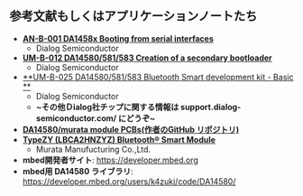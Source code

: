 ## 参考文献もしくはアプリケーションノートたち
* [**AN-B-001 DA1458x
    Booting from serial interfaces**][0.3.1]
    * Dialog Semiconductor
* [**UM-B-012 DA14580/581/583
    Creation of a secondary bootloader**][0.3.2]
    * Dialog Semiconductor
* [**UM-B-025 DA14580/581/583
    Bluetooth Smart development kit - Basic **][0.3.3]
    * Dialog Semiconductor
    * **~その他Ｄialog社チップに関する情報は support.dialog-semiconductor.com/ にどうぞ~**
* [**DA14580/murata module PCBs(作者のGitHub リポジトリ)**][0.3.4]
* [**TypeZY (LBCA2HNZYZ) Bluetooth® Smart Module**][0.3.5]
    * Murata Manufucturing Co.,Ltd.
* **mbed開発者サイト**: https://developer.mbed.org
* **mbed用 DA14580 ライブラリ**:
https://developer.mbed.org/users/k4zuki/code/DA14580/

[0.3.1]: http://support.dialog-semiconductor.com/resource/b-001-da14580-booting-serial-interfaces
[0.3.2]: http://support.dialog-semiconductor.com/resource/um-b-012-creation-secondary-boot-loader
[0.3.3]: http://support.dialog-semiconductor.com/resource/basic-dev-kit-um-b-025-da14580581583-bluetooth-smart-development-kit-sdk3
[0.3.4]: https://github.com/K4zuki/da14580
[0.3.5]: http://wireless.murata.com/eng/products/rf-modules-1/bluetooth/type-zy.html
